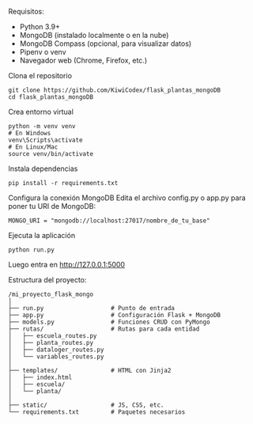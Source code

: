 Requisitos:
- Python 3.9+
- MongoDB (instalado localmente o en la nube)
- MongoDB Compass (opcional, para visualizar datos)
- Pipenv o venv
- Navegador web (Chrome, Firefox, etc.)

Clona el repositorio
```
git clone https://github.com/KiwiCodex/flask_plantas_mongoDB
cd flask_plantas_mongoDB
```
Crea entorno virtual
```
python -m venv venv
# En Windows
venv\Scripts\activate
# En Linux/Mac
source venv/bin/activate
```
Instala dependencias
```
pip install -r requirements.txt
```
Configura la conexión MongoDB
Edita el archivo config.py o app.py para poner tu URI de MongoDB:
```
MONGO_URI = "mongodb://localhost:27017/nombre_de_tu_base"
```
Ejecuta la aplicación
```
python run.py
```
Luego entra en http://127.0.0.1:5000



Estructura del proyecto:
```
/mi_proyecto_flask_mongo
│
├── run.py                   # Punto de entrada
├── app.py                   # Configuración Flask + MongoDB
├── models.py                # Funciones CRUD con PyMongo
├── rutas/                   # Rutas para cada entidad
│   ├── escuela_routes.py
│   ├── planta_routes.py
│   ├── dataloger_routes.py
│   └── variables_routes.py
│
├── templates/               # HTML con Jinja2
│   ├── index.html
│   ├── escuela/
│   └── planta/
│
├── static/                  # JS, CSS, etc.
└── requirements.txt         # Paquetes necesarios
```



